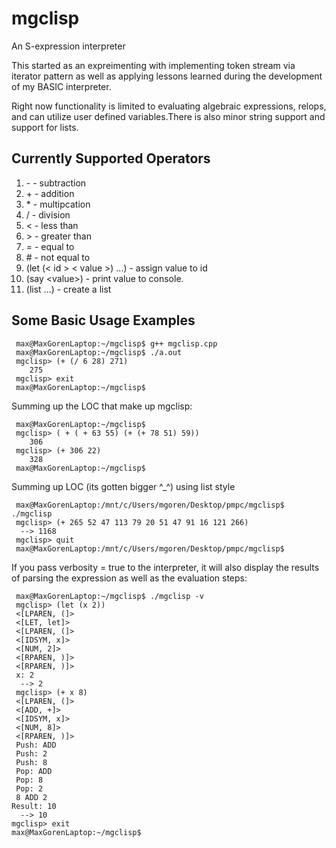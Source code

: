 # mgclisp
An S-expression interpreter

This started as an expreimenting with implementing token stream via iterator pattern as well as applying
lessons learned during the development of my BASIC interpreter.

Right now functionality is limited to evaluating algebraic expressions, relops, and can utilize
user defined variables.There is also minor string support and support for lists.

## Currently Supported Operators
1) \- \- subtraction
2) \+ \- addition
3) \* \- multipcation
4) / \- division
5) < \- less than
6) \> \- greater than
7) = \- equal to 
8) \# \- not equal to
9) (let (\< id \> \< value \>) ...) \- assign value to id
10) (say \<value\>) -  print value to console.
11) (list <value> <value> <value> ...) - create a list

## Some Basic Usage Examples

     max@MaxGorenLaptop:~/mgclisp$ g++ mgclisp.cpp
     max@MaxGorenLaptop:~/mgclisp$ ./a.out
     mgclisp> (+ (/ 6 28) 271)
        275    
     mgclisp> exit
     max@MaxGorenLaptop:~/mgclisp$
     
Summing up the LOC that make up mgclisp:

     max@MaxGorenLaptop:~/mgclisp$
     mgclisp> ( + ( + 63 55) (+ (+ 78 51) 59))
        306
     mgclisp> (+ 306 22)
        328
     max@MaxGorenLaptop:~/mgclisp$

Summing up LOC (its gotten bigger ^_^) using list style

     max@MaxGorenLaptop:/mnt/c/Users/mgoren/Desktop/pmpc/mgclisp$ ./mgclisp
     mgclisp> (+ 265 52 47 113 79 20 51 47 91 16 121 266)
      --> 1168 
     mgclisp> quit
     max@MaxGorenLaptop:/mnt/c/Users/mgoren/Desktop/pmpc/mgclisp$

If you pass verbosity = true to the interpreter, it will also display the results of parsing the expression
as well as the evaluation steps:

     max@MaxGorenLaptop:~/mgclisp$ ./mgclisp -v
     mgclisp> (let (x 2))
     <[LPAREN, (]>
     <[LET, let]>
     <[LPAREN, (]>
     <[IDSYM, x]>
     <[NUM, 2]>
     <[RPAREN, )]>
     <[RPAREN, )]>
     x: 2
      --> 2
     mgclisp> (+ x 8)
     <[LPAREN, (]>
     <[ADD, +]>
     <[IDSYM, x]>
     <[NUM, 8]>
     <[RPAREN, )]>
     Push: ADD
     Push: 2
     Push: 8
     Pop: ADD  
     Pop: 8
     Pop: 2
     8 ADD 2
    Result: 10
      --> 10
    mgclisp> exit
    max@MaxGorenLaptop:~/mgclisp$
